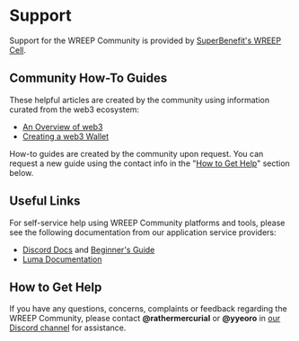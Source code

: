 # Support

Support for the WREEP Community is provided by [SuperBenefit's WREEP Cell](support.md#how-to-get-help).

## Community How-To Guides

These helpful articles are created by the community using information curated from the web3 ecosystem:

- [An Overview of web3](community/guides/web3.md)
- [Creating a web3 Wallet](community/guides/wallets.md)

How-to guides are created by the community upon request. You can request a new guide using the contact info in the "[How to Get Help](support.md#how-to-get-help)" section below.&#x20;

## Useful Links

For self-service help using WREEP Community platforms and tools, please see the following documentation from our application service providers:

- [Discord Docs](https://support.discord.com/hc/en-us) and [Beginner's Guide](https://support.discord.com/hc/en-us/articles/360045138571-Beginner-s-Guide-to-Discord)
- [Luma Documentation](https://help.lu.ma/)

## How to Get Help

If you have any questions, concerns, complaints or feedback regarding the WREEP Community, please contact **@rathermercurial** or **@yyeoro** in [our Discord channel](https://discord.com/invite/6mDepqjgh2) for assistance.
